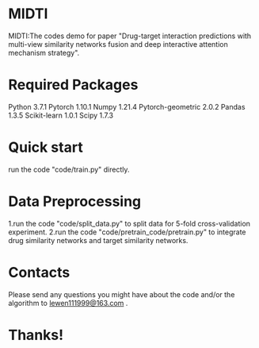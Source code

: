 # MIDTI
MIDTI:The codes demo for paper "Drug-target interaction predictions with multi-view similarity networks fusion and deep interactive attention mechanism strategy".
# Required Packages
Python 3.7.1
Pytorch 1.10.1
Numpy 1.21.4
Pytorch-geometric 2.0.2
Pandas 1.3.5
Scikit-learn 1.0.1
Scipy 1.7.3
# Quick start
run the code "code/train.py" directly.
# Data Preprocessing
1.run the code "code/split_data.py" to split data for 5-fold cross-validation experiment.
2.run the code "code/pretrain_code/pretrain.py" to integrate drug similarity networks and target similarity networks.
# Contacts
Please send any questions you might have about the code and/or the algorithm to lewen111999@163.com .
# Thanks!
